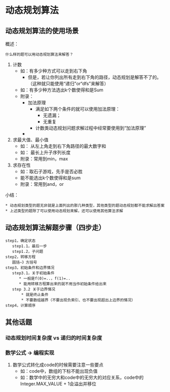 # 动态规划算法

## 动态规划算法的使用场景

概述：

    什么样的题可以用动态规划算法来解答？

1. 计数
    * 如：有多少种方式可以走到右下角
        + 但是，若让你列出所有走到右下角的路径，动态规划是解答不了的。（这种就只能使用“递归”or“dfs”来解答）
    * 如：有多少种方法选出k个数使得和是Sum
    * 附录：
        + 加法原理
            - 满足如下两个条件的就可以使用加法原理：
                * 无遗漏；
                * 无重复
            - 计数类动态规划问题求解过程中经常要使用到“加法原理”
        + 
2. 求最大值、最小值
    * 如： 从左上角走到右下角路径的最大数字和
    * 如： 最长上升子序列长度
    * 附录：常用到min，max
3. 求存在性 
    * 如：取石子游戏，先手是否必胜
    * 能不能选出k个数使得和是sum
    * 附录：常用到and，or

小结：
    
    * 动态规划类型的题无非就是上面列出的那几种类型，其他类型的题动态规划都不能求解出答案
    * 上述类型的题除了可以使用动态规划来解，还可以使用其他算法求解 
    

## 动态规划算法解题步骤（四步走）

    step1，确定状态
       step1.1，最后一步
       step1.2，子问题
    step2，转移方程
       圆括—》方括号
    step3，初始条件和边界情况
       step3.1，关于初始条件
          * 一般是f(0)=..，f(1)=..
          * 能用转移方程算出来的就不用当作初始条件给出来
       step 3.2 关于边界情况
           * 就是终止条件
           * 不要数组越界（不要出现负索引、也不要出现超出上边界的情况）
    step4，计算顺序

## 其他话题

### 动态规划时间复杂度 vs 递归的时间复杂度

### 数学公式 -> 编程实现

1. 数学公式转化成code的时候需要注意一些要点
    + 如：code中，数组的下标不能出现负值
    + 如：数学中的无穷大和code中的无穷大的对应关系，code中的Integer.MAX_VALUE + 1会溢出并移位